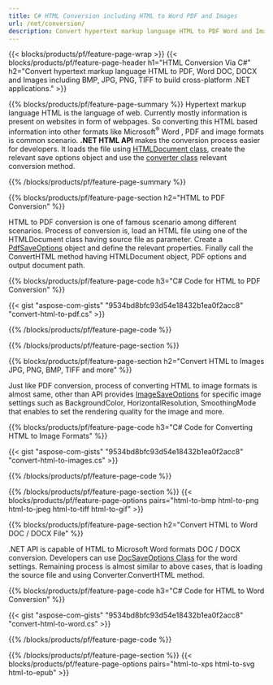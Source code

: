 ```yaml
---
title: C# HTML Conversion including HTML to Word PDF and Images
url: /net/conversion/
description: Convert hypertext markup language HTML to PDF Word and Images with few lines of C# code via .NET library.
---
```


{{< blocks/products/pf/feature-page-wrap >}}
{{< blocks/products/pf/feature-page-header h1="HTML Conversion Via C#" h2="Convert hypertext markup language HTML to PDF, Word DOC, DOCX and Images including BMP, JPG, PNG, TIFF to build cross-platform .NET applications." >}}

{{% blocks/products/pf/feature-page-summary %}}
Hypertext markup language HTML is the language of web. Currently mostly information is present on websites in form of webpages. So converting this HTML based information into other formats like Microsoft<sup>&reg;</sup> Word , PDF and image formats is common scenario. **.NET HTML API** makes the conversion process easier for developers. It loads the file using [HTMLDocument class](https://apireference.aspose.com/html/net/aspose.html/htmldocument), create the relevant save options object and use the [converter class](https://apireference.aspose.com/html/net/aspose.html.converters/converter) relevant conversion method.


{{% /blocks/products/pf/feature-page-summary  %}}

{{% blocks/products/pf/feature-page-section  h2="HTML to PDF Conversion" %}}

HTML to PDF conversion is one of famous scenario among different scenarios. Process of conversion is, load an HTML file using one of the HTMLDocument class having source file as parameter. Create a [PdfSaveOptions](https://apireference.aspose.com/html/net/aspose.html.saving/pdfsaveoptions) object and define the relevant properties. Finally call the ConvertHTML method having HTMLDocument object, PDF options and output document path. 


{{% blocks/products/pf/feature-page-code h3="C# Code for HTML to PDF Conversion" %}}

{{< gist "aspose-com-gists" "9534bd8bfc93d54e18432b1ea0f2acc8" "convert-html-to-pdf.cs" >}}

{{% /blocks/products/pf/feature-page-code  %}}

{{% /blocks/products/pf/feature-page-section %}}

{{% blocks/products/pf/feature-page-section  h2="Convert HTML to Images JPG, PNG, BMP, TIFF and more" %}}

Just like PDF conversion, process of converting HTML to image formats is almost same, other than API provides [ImageSaveOptions](https://apireference.aspose.com/html/net/aspose.html.saving/imagesaveoptions) for specific image settings such as BackgroundColor, HorizontalResolution, SmoothingMode that enables to set the rendering quality for the image and more. 

{{% blocks/products/pf/feature-page-code h3="C# Code for Converting HTML to Image Formats" %}}

{{< gist "aspose-com-gists" "9534bd8bfc93d54e18432b1ea0f2acc8" "convert-html-to-images.cs" >}}

{{% /blocks/products/pf/feature-page-code  %}}

{{% /blocks/products/pf/feature-page-section %}}
{{< blocks/products/pf/feature-page-options pairs="html-to-bmp html-to-png html-to-jpeg html-to-tiff html-to-gif" >}}

{{% blocks/products/pf/feature-page-section  h2="Convert HTML to Word DOC / DOCX File" %}}

.NET API is capable of HTML to Microsoft Word formats DOC / DOCX conversion. Developers can use [DocSaveOptions Class](https://apireference.aspose.com/html/net/aspose.html.saving/docsaveoptions) for the word settings. Remaining process is almost similar to above cases, that is loading the source file and using Converter.ConvertHTML method.

{{% blocks/products/pf/feature-page-code h3="C# Code for HTML to Word Conversion" %}}

{{< gist "aspose-com-gists" "9534bd8bfc93d54e18432b1ea0f2acc8" "convert-html-to-word.cs" >}}

{{% /blocks/products/pf/feature-page-code  %}}

{{% /blocks/products/pf/feature-page-section %}}
{{< blocks/products/pf/feature-page-options pairs="html-to-xps html-to-svg html-to-epub" >}}